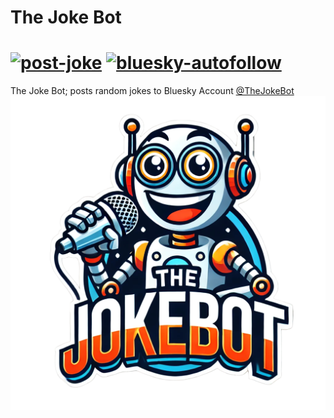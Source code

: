 # The Joke Bot
# [![post-joke](https://github.com/chris-gillatt/thejokebot/actions/workflows/post-joke.yml/badge.svg)](https://github.com/chris-gillatt/thejokebot/actions/workflows/post-joke.yml) [![bluesky-autofollow](https://github.com/chris-gillatt/thejokebot/actions/workflows/bluesky-autofollow.yml/badge.svg)](https://github.com/chris-gillatt/thejokebot/actions/workflows/bluesky-autofollow.yml)

The Joke Bot; posts random jokes to Bluesky Account [@TheJokeBot](https://bsky.app/profile/thejokebot.bsky.social)
![joke bot](./images/jokebot-logo.png)

